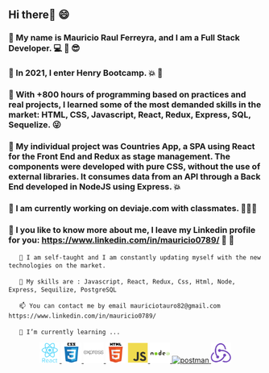 

## Hi there👋 😄
### 🔶 My name is Mauricio Raul Ferreyra, and I am a Full Stack Developer. 💻 🚀 😎
### 🔶 In 2021, I enter Henry Bootcamp. 💥 🚀
### 🔶 With +800 hours of programming based on practices and real projects, I learned some of the most demanded skills in the market: HTML, CSS, Javascript, React, Redux, Express, SQL, Sequelize. 😜
### 🔶 My individual project was Countries App, a SPA using React for the Front End and Redux as stage management. The components were developed with pure CSS, without the use of external libraries. It consumes data from an API through a Back End developed in NodeJS using Express. 💥
### 🔶 I am currently working on deviaje.com with classmates. 🚀✊🔭
### 🔶 I you like to know more about me, I leave my Linkedin profile for you: https://www.linkedin.com/in/mauricio0789/ 👀 💪

       🌱 I am self-taught and I am constantly updating myself with the new technologies on the market.

       💬 My skills are : Javascript, React, Redux, Css, Html, Node, Express, Sequilize, PostgreSQL

       📫 You can contact me by email mauriciotauro82@gmail.com  https://www.linkedin.com/in/mauricio0789/
       
       🌱 I’m currently learning ...
       
       
<p align="center"> <a href="https://reactjs.org/" target="_blank"> <img src="https://raw.githubusercontent.com/devicons/devicon/master/icons/react/react-original-wordmark.svg" alt="react" width="40" height="40"/><a href="https://getbootstrap.com" target="_blank"> <img src="https://raw.githubusercontent.com/devicons/devicon/master/icons/css3/css3-original-wordmark.svg" alt="css3" width="40" height="40"/> </a> <a href="https://expressjs.com" target="_blank"> <img src="https://raw.githubusercontent.com/devicons/devicon/master/icons/express/express-original-wordmark.svg" alt="express" width="40" height="40"/> </a> <img src="https://raw.githubusercontent.com/devicons/devicon/master/icons/html5/html5-original-wordmark.svg" alt="html5" width="40" height="40"/> </a> <a href="https://developer.mozilla.org/en-US/docs/Web/JavaScript" target="_blank"> <img src="https://raw.githubusercontent.com/devicons/devicon/master/icons/javascript/javascript-original.svg" alt="javascript" width="40" height="40"/> </a> <a href="https://nodejs.org" target="_blank"> <img src="https://raw.githubusercontent.com/devicons/devicon/master/icons/nodejs/nodejs-original-wordmark.svg" alt="nodejs" width="40" height="40"/> </a> <a href="https://postman.com" target="_blank"> <img src="https://www.vectorlogo.zone/logos/getpostman/getpostman-icon.svg" alt="postman" width="40" height="40"/> </a> </a> <a href="https://redux.js.org" target="_blank"> <img src="https://raw.githubusercontent.com/devicons/devicon/master/icons/redux/redux-original.svg" alt="redux" width="40" height="40"/> </a>
       

<!--
**MauricioRaulFerreyra/MauricioRaulFerreyra** is a ✨ _special_ ✨ repository because its `README.md` (this file) appears on your GitHub profile.

Here are some ideas to get you started:

- 🔭 I’m currently working on ...
- 🌱 I’m currently learning ...
- 👯 I’m looking to collaborate on ...
- 🤔 I’m looking for help with ...
- 💬 Ask me about ...
- 📫 How to reach me: ...
- 😄 Pronouns: ...
- ⚡ Fun fact: ...
-->
